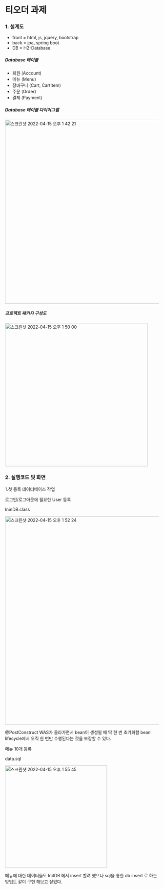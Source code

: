 # 티오더 과제

<h3>1. 설계도 </h3>

- front = html, js, jquery, bootstrap
- back = jpa, spring boot
- DB = H2-Database

<h5>Database 테이블</h5>

- 회원 (Account)
- 메뉴 (Menu)
- 장바구니 (Cart, CartItem)
- 주문 (Order)
- 결제 (Payment)

<h5>Database 테이블 다이어그램</h5>

<img width="600" alt="스크린샷 2022-04-15 오후 1 42 21" src="https://user-images.githubusercontent.com/53418465/163519503-e6b5658b-3470-4176-b897-fbfbd9616246.png">

<h5>프로젝트 패키지 구성도</h5>

<img width="467" alt="스크린샷 2022-04-15 오후 1 50 00" src="https://user-images.githubusercontent.com/53418465/163519938-033f5a69-da91-4bef-9d54-15291c1d95b5.png">


<h3>2. 실행코드 및 화면</h3>

1.첫 등록 데이터베이스 작업 

로그인/로그아웃에 필요한 User 등록

IninDB.class

<img width="680" alt="스크린샷 2022-04-15 오후 1 52 24" src="https://user-images.githubusercontent.com/53418465/163520486-ac9b8b97-c49c-4dd1-bdc7-8ccfe1ee2c0f.png">

@PostConstruct
WAS가 올라가면서 bean이 생성될 때 딱 한 번 초기화함
bean lifecycle에서 오직 한 번만 수행된다는 것을 보장할 수 있다. 

메뉴 10개 등록 

data.sql

<img width="334" alt="스크린샷 2022-04-15 오후 1 55 45" src="https://user-images.githubusercontent.com/53418465/163520708-b8586f00-5415-4d6b-a80a-000e3969207b.png">

메뉴에 대한 데이터들도 InitDB 에서 insert 할려 했으나 sql을 통한 db insert 로 하는 방법도 같이 구현 해보고 싶었다.


    
    
    


